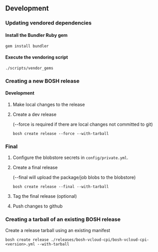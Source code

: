 ## Development

### Updating vendored dependencies

#### Install the Bundler Ruby gem

```
gem install bundler
```

#### Execute the vendoring script

```
./scripts/vendor_gems
```

### Creating a new BOSH release

#### Development

1. Make local changes to the release

2. Create a dev release

    (--force is required if there are local changes not committed to git)

    ```
    bosh create release --force --with-tarball
    ```

### Final

1. Configure the blobstore secrets in `config/private.yml`.

2. Create a final release

    (--final will upload the package/job blobs to the blobstore)

    ```
    bosh create release --final --with-tarball
    ```

3. Tag the final release (optional)

4. Push changes to github

### Creating a tarball of an existing BOSH release

Create a release tarball using an existing manifest

```
bosh create release ./releases/bosh-vcloud-cpi/bosh-vcloud-cpi-<version>.yml --with-tarball
```
